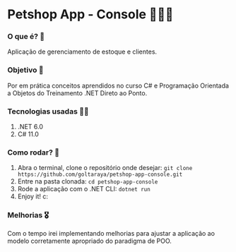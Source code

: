 # Petshop App - Console 👨‍⚕️🐾
### O que é? 🤔
Aplicação de gerenciamento de estoque e clientes.

### Objetivo 🎯
Por em prática conceitos aprendidos no curso C# e Programação Orientada a Objetos do Treinamento .NET Direto ao Ponto.

### Tecnologias usadas 🧑‍💻
1. .NET 6.0
2. C# 11.0

### Como rodar? 🤖
1. Abra o terminal, clone o repositório onde desejar: `git clone https://github.com/goltaraya/petshop-app-console.git`
2. Entre na pasta clonada: `cd petshop-app-console`
3. Rode a aplicação com o .NET CLI: `dotnet run`
4. Enjoy it! c: 

### Melhorias 🎖️
Com o tempo irei implementando melhorias para ajustar a aplicação ao modelo corretamente apropriado do paradigma de POO.